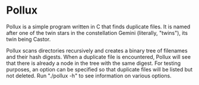 # Pollux

Pollux is a simple program written in C that finds duplicate files. It is named after one of the twin stars in the constellation Gemini (literally, "twins"), its twin being Castor.

Pollux scans directories recursively and creates a binary tree of filenames and their hash digests. When a duplicate file is encountered, Pollux will see that there is already a node in the tree with the same digest. For testing purposes, an option can be specified so that duplicate files will be listed but not deleted. Run "./pollux -h" to see information on various options.
